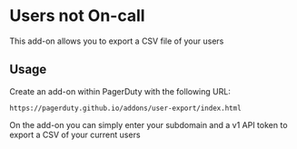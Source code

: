 # Users not On-call

This add-on allows you to export a CSV file of your users

## Usage

Create an add-on within PagerDuty with the following URL:

```
https://pagerduty.github.io/addons/user-export/index.html
```

On the add-on you can simply enter your subdomain and a v1 API token to export a CSV of your current users
